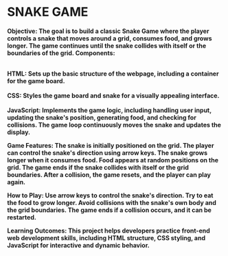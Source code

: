 <h1><b>SNAKE GAME<b></h1>
Objective:
The goal is to build a classic Snake Game where the player controls a snake that moves around a grid, consumes food, and grows longer. The game continues until the snake collides with itself or the boundaries of the grid.
Components:

<br>HTML: Sets up the basic structure of the webpage, including a container for the game board.</br>
<br>CSS: Styles the game board and snake for a visually appealing interface.</br>
<br>JavaScript: Implements the game logic, including handling user input, updating the snake's position, generating food, and checking for collisions. The game loop continuously moves the snake and updates the display.</br>

Game Features:
The snake is initially positioned on the grid.
The player can control the snake's direction using arrow keys.
The snake grows longer when it consumes food.
Food appears at random positions on the grid.
The game ends if the snake collides with itself or the grid boundaries.
After a collision, the game resets, and the player can play again.



How to Play:
Use arrow keys to control the snake's direction.
Try to eat the food to grow longer.
Avoid collisions with the snake's own body and the grid boundaries.
The game ends if a collision occurs, and it can be restarted.

Learning Outcomes:
This project helps developers practice front-end web development skills, including HTML structure, CSS styling, and JavaScript for interactive and dynamic behavior.
